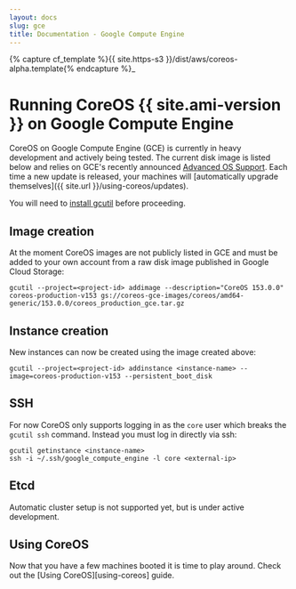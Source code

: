 ```yaml
---
layout: docs
slug: gce
title: Documentation - Google Compute Engine
---
```

{% capture cf_template %}{{ site.https-s3 }}/dist/aws/coreos-alpha.template{% endcapture %}_
# Running CoreOS {{ site.ami-version }} on Google Compute Engine

CoreOS on Google Compute Engine (GCE) is currently in heavy development and actively being tested. The current disk image is listed below and relies on GCE's recently announced [Advanced OS Support][gce-advanced-os]. Each time a new update is released, your machines will [automatically upgrade themselves]({{ site.url }}/using-coreos/updates).

You will need to [install gcutil][gcutil-documentation] before proceeding.

<!-- TODO: Update URL to public non-eap version -->
[gce-advanced-os]: http://developers.google.com/compute/docs/transition-v1#customkernelbinaries
[gcutil-documentation]: https://developers.google.com/compute/docs/gcutil/

## Image creation

At the moment CoreOS images are not publicly listed in GCE and must be added to your own account from a raw disk image published in Google Cloud Storage:

<!-- TODO: Update URL to public gs://storage.core-os.net location, make version automatic -->
<!-- FIXME: After launch does the empty preferred_kernel option still need to be set? -->

    gcutil --project=<project-id> addimage --description="CoreOS 153.0.0" coreos-production-v153 gs://coreos-gce-images/coreos/amd64-generic/153.0.0/coreos_production_gce.tar.gz

## Instance creation

New instances can now be created using the image created above:

    gcutil --project=<project-id> addinstance <instance-name> --image=coreos-production-v153 --persistent_boot_disk

## SSH

For now CoreOS only supports logging in as the `core` user which breaks the `gcutil ssh` command. Instead you must log in directly via ssh:

    gcutil getinstance <instance-name>
    ssh -i ~/.ssh/google_compute_engine -l core <external-ip>

## Etcd

Automatic cluster setup is not supported yet, but is under active development.

## Using CoreOS

Now that you have a few machines booted it is time to play around. Check out the [Using CoreOS][using-coreos] guide.
